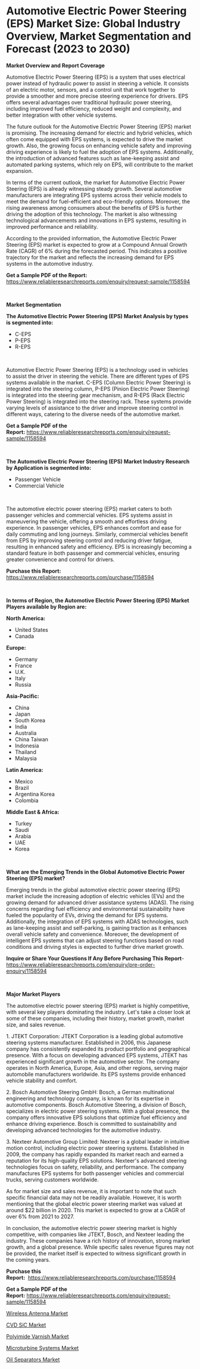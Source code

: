 <p><h1>Automotive Electric Power Steering (EPS) Market Size: Global Industry Overview, Market Segmentation and Forecast (2023 to 2030)</h1></p><p><strong>Market Overview and Report Coverage</strong></p>
<p><p>Automotive Electric Power Steering (EPS) is a system that uses electrical power instead of hydraulic power to assist in steering a vehicle. It consists of an electric motor, sensors, and a control unit that work together to provide a smoother and more precise steering experience for drivers. EPS offers several advantages over traditional hydraulic power steering, including improved fuel efficiency, reduced weight and complexity, and better integration with other vehicle systems.</p><p>The future outlook for the Automotive Electric Power Steering (EPS) market is promising. The increasing demand for electric and hybrid vehicles, which often come equipped with EPS systems, is expected to drive the market growth. Also, the growing focus on enhancing vehicle safety and improving driving experience is likely to fuel the adoption of EPS systems. Additionally, the introduction of advanced features such as lane-keeping assist and automated parking systems, which rely on EPS, will contribute to the market expansion.</p><p>In terms of the current outlook, the market for Automotive Electric Power Steering (EPS) is already witnessing steady growth. Several automotive manufacturers are integrating EPS systems across their vehicle models to meet the demand for fuel-efficient and eco-friendly options. Moreover, the rising awareness among consumers about the benefits of EPS is further driving the adoption of this technology. The market is also witnessing technological advancements and innovations in EPS systems, resulting in improved performance and reliability.</p><p>According to the provided information, the Automotive Electric Power Steering (EPS) market is expected to grow at a Compound Annual Growth Rate (CAGR) of 6% during the forecasted period. This indicates a positive trajectory for the market and reflects the increasing demand for EPS systems in the automotive industry.</p></p>
<p><strong>Get a Sample PDF of the Report:</strong> <a href="https://www.reliableresearchreports.com/enquiry/request-sample/1158594">https://www.reliableresearchreports.com/enquiry/request-sample/1158594</a></p>
<p>&nbsp;</p>
<p><strong>Market Segmentation</strong></p>
<p><strong>The Automotive Electric Power Steering (EPS) Market Analysis by types is segmented into:</strong></p>
<p><ul><li>C-EPS</li><li>P-EPS</li><li>R-EPS</li></ul></p>
<p>&nbsp;</p>
<p><p>Automotive Electric Power Steering (EPS) is a technology used in vehicles to assist the driver in steering the vehicle. There are different types of EPS systems available in the market. C-EPS (Column Electric Power Steering) is integrated into the steering column, P-EPS (Pinion Electric Power Steering) is integrated into the steering gear mechanism, and R-EPS (Rack Electric Power Steering) is integrated into the steering rack. These systems provide varying levels of assistance to the driver and improve steering control in different ways, catering to the diverse needs of the automotive market.</p></p>
<p><strong>Get a Sample PDF of the Report:</strong>&nbsp;<a href="https://www.reliableresearchreports.com/enquiry/request-sample/1158594">https://www.reliableresearchreports.com/enquiry/request-sample/1158594</a></p>
<p>&nbsp;</p>
<p><strong>The Automotive Electric Power Steering (EPS) Market Industry Research by Application is segmented into:</strong></p>
<p><ul><li>Passenger Vehicle</li><li>Commercial Vehicle</li></ul></p>
<p>&nbsp;</p>
<p><p>The automotive electric power steering (EPS) market caters to both passenger vehicles and commercial vehicles. EPS systems assist in maneuvering the vehicle, offering a smooth and effortless driving experience. In passenger vehicles, EPS enhances comfort and ease for daily commuting and long journeys. Similarly, commercial vehicles benefit from EPS by improving steering control and reducing driver fatigue, resulting in enhanced safety and efficiency. EPS is increasingly becoming a standard feature in both passenger and commercial vehicles, ensuring greater convenience and control for drivers.</p></p>
<p><strong>Purchase this Report:</strong>&nbsp; <a href="https://www.reliableresearchreports.com/purchase/1158594">https://www.reliableresearchreports.com/purchase/1158594</a></p>
<p>&nbsp;</p>
<p><strong>In terms of Region, the Automotive Electric Power Steering (EPS) Market Players available by Region are:</strong></p>
<p>
    <p> <strong> North America: </strong>
        <ul>
            <li>United States</li>
            <li>Canada</li>
        </ul>
        </p> 
    <p> <strong> Europe: </strong>
        <ul>
            <li>Germany</li>
            <li>France</li>
            <li>U.K.</li>
            <li>Italy</li>
            <li>Russia</li>
        </ul>
        </p> 
    <p> <strong> Asia-Pacific: </strong>
        <ul>
            <li>China</li>
            <li>Japan</li>
            <li>South Korea</li>
            <li>India</li>
            <li>Australia</li>
            <li>China Taiwan</li>
            <li>Indonesia</li>
            <li>Thailand</li>
            <li>Malaysia</li>
        </ul>
        </p> 
    <p> <strong> Latin America: </strong>
        <ul>
            <li>Mexico</li>
            <li>Brazil</li>
            <li>Argentina Korea</li>
            <li>Colombia</li>
        </ul>
        </p> 
    <p> <strong> Middle East & Africa: </strong>
        <ul>
            <li>Turkey</li>
            <li>Saudi</li>
            <li>Arabia</li>
            <li>UAE</li>
            <li>Korea</li>
        </ul>
    </p>
    </p>
<p>&nbsp;</p>
<p><strong>What are the Emerging Trends in the Global Automotive Electric Power Steering (EPS) market?</strong></p>
<p><p>Emerging trends in the global automotive electric power steering (EPS) market include the increasing adoption of electric vehicles (EVs) and the growing demand for advanced driver assistance systems (ADAS). The rising concerns regarding fuel efficiency and environmental sustainability have fueled the popularity of EVs, driving the demand for EPS systems. Additionally, the integration of EPS systems with ADAS technologies, such as lane-keeping assist and self-parking, is gaining traction as it enhances overall vehicle safety and convenience. Moreover, the development of intelligent EPS systems that can adjust steering functions based on road conditions and driving styles is expected to further drive market growth.</p></p>
<p><strong>Inquire or Share Your Questions If Any Before Purchasing This Report</strong>- <a href="https://www.reliableresearchreports.com/enquiry/pre-order-enquiry/1158594">https://www.reliableresearchreports.com/enquiry/pre-order-enquiry/1158594</a></p>
<p>&nbsp;</p>
<p><strong>Major Market Players</strong></p>
<p><p>The automotive electric power steering (EPS) market is highly competitive, with several key players dominating the industry. Let's take a closer look at some of these companies, including their history, market growth, market size, and sales revenue.</p><p>1. JTEKT Corporation: JTEKT Corporation is a leading global automotive steering systems manufacturer. Established in 2006, this Japanese company has consistently expanded its product portfolio and geographical presence. With a focus on developing advanced EPS systems, JTEKT has experienced significant growth in the automotive sector. The company operates in North America, Europe, Asia, and other regions, serving major automobile manufacturers worldwide. Its EPS systems provide enhanced vehicle stability and comfort.</p><p>2. Bosch Automotive Steering GmbH: Bosch, a German multinational engineering and technology company, is known for its expertise in automotive components. Bosch Automotive Steering, a division of Bosch, specializes in electric power steering systems. With a global presence, the company offers innovative EPS solutions that optimize fuel efficiency and enhance driving experience. Bosch is committed to sustainability and developing advanced technologies for the automotive industry.</p><p>3. Nexteer Automotive Group Limited: Nexteer is a global leader in intuitive motion control, including electric power steering systems. Established in 2009, the company has rapidly expanded its market reach and earned a reputation for its high-quality EPS solutions. Nexteer's advanced steering technologies focus on safety, reliability, and performance. The company manufactures EPS systems for both passenger vehicles and commercial trucks, serving customers worldwide.</p><p>As for market size and sales revenue, it is important to note that such specific financial data may not be readily available. However, it is worth mentioning that the global electric power steering market was valued at around $22 billion in 2020. This market is expected to grow at a CAGR of over 6% from 2021 to 2027.</p><p>In conclusion, the automotive electric power steering market is highly competitive, with companies like JTEKT, Bosch, and Nexteer leading the industry. These companies have a rich history of innovation, strong market growth, and a global presence. While specific sales revenue figures may not be provided, the market itself is expected to witness significant growth in the coming years.</p></p>
<p><strong>Purchase this Report:</strong>&nbsp;&nbsp;<a href="https://www.reliableresearchreports.com/purchase/1158594">https://www.reliableresearchreports.com/purchase/1158594</a></p>
<p></p>
<p><strong>Get a Sample PDF of the Report:</strong>&nbsp;<a href="https://www.reliableresearchreports.com/enquiry/request-sample/1158594">https://www.reliableresearchreports.com/enquiry/request-sample/1158594</a></p>
<p><p><a href="https://www.linkedin.com/pulse/wireless-antenna-market-research-report-provides-thorough-e5gpe/">Wireless Antenna Market</a></p><p><a href="https://www.linkedin.com/pulse/cvd-sic-market-size-share-global-analysis-report-2023--o5sdf/">CVD SiC Market</a></p><p><a href="https://www.linkedin.com/pulse/polyimide-varnish-market-share-amp-new-trends-analysis-4l5hf/">Polyimide Varnish Market</a></p><p><a href="https://medium.com/@loretamusaj85/microturbine-systems-market-size-growth-forecast-2023-2030-88b61ea047b5">Microturbine Systems Market</a></p><p><a href="https://medium.com/@greisdukagjini2014/oil-separators-market-size-growth-forecast-2023-2030-8123ec85b34c">Oil Separators Market</a></p></p>